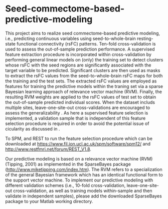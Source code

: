 # Seed-commectome-based-predictive-modeling

This project aims to realize seed commectome-based predictive modeling, i.e., predicting continuous variables using seed-to-whole-brain resting-state functional connectivity (rsFC) patterns. Ten-fold cross-validation is used to assess the out-of-sample prediction performance. A supervised feature extraction procedure is incorporated within cross-validation by performing general linear models on (only) the training set to detect clusters whose rsFC with the seed regions are significantly associated with the target variable to be predicted. Significant clusters are then used as masks to extract the rsFC values from the seed-to-whole-brain rsFC maps for both the training and the test sets. The extracted rsFC values are employed as features for training the predictive models within the traning set via a sparse Bayesian learning approach of relevance vector machine (RVM). Finally, the resulting RVM weights are applied to the rsFC values of test set to obtain the out-of-sample predicted individual scores. When the dataset includs multiple sites, leave-one-site-out cross-validations are encouraged to assess the generalizability . As here a supervised feature selection is implemented, a validation sample that is independent of this feature selection procedure is required in order to avoid the potential issue of cicularity as discussed in . 

To SPM, and REST to run the feature selection procedure which can be downloaded at https://www.fil.ion.ucl.ac.uk/spm/software/spm12/ and http://www.restfmri.net/forum/REST_V1.8.


Our predictive modeling is based on a relevance vector machine (RVM) (Tipping, 2001) as implemented in the SparseBayes package (http://www.miketipping.com/index.htm). The RVM refers to a specialization of the general Bayesian framework which has an identical functional form to the support vector machine. To implement our predictive modeling with different validation schemes (i.e., 10-fold cross-validation, leave-one-site-out cross-validation, as well as training models within-sample and then validate in independent samples), please add the downloaded SparseBayes package to your Matlab working directory.
